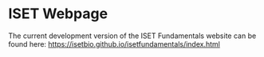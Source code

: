 # ISET Webpage

The current development version of the ISET Fundamentals website can be found here:
https://isetbio.github.io/isetfundamentals/index.html
